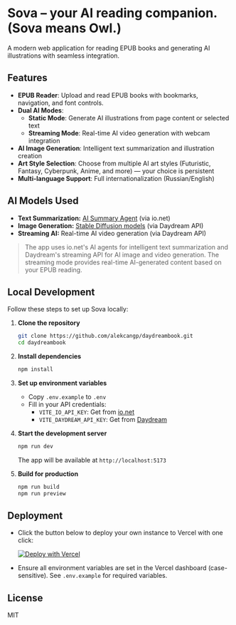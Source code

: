# Sova – your AI reading companion. (Sova means Owl.)

A modern web application for reading EPUB books and generating AI illustrations with seamless integration.

## Features
- **EPUB Reader**: Upload and read EPUB books with bookmarks, navigation, and font controls.
- **Dual AI Modes**:
  - **Static Mode**: Generate AI illustrations from page content or selected text
  - **Streaming Mode**: Real-time AI video generation with webcam integration
- **AI Image Generation**: Intelligent text summarization and illustration creation
- **Art Style Selection**: Choose from multiple AI art styles (Futuristic, Fantasy, Cyberpunk, Anime, and more) — your choice is persistent
- **Multi-language Support**: Full internationalization (Russian/English)

## AI Models Used

- **Text Summarization:** [AI Summary Agent](https://intelligence.io.solutions/) (via io.net)
- **Image Generation:** [Stable Diffusion models](https://daydream.live/) (via Daydream API)
- **Streaming AI:** Real-time AI video generation (via Daydream API)

> The app uses io.net's AI agents for intelligent text summarization and Daydream's streaming API for AI image and video generation. The streaming mode provides real-time AI-generated content based on your EPUB reading.

## Local Development

Follow these steps to set up Sova locally:

1. **Clone the repository**
    ```bash
    git clone https://github.com/alekcangp/daydreambook.git
    cd daydreambook
    ```

2. **Install dependencies**
   ```bash
   npm install
   ```

3. **Set up environment variables**
    - Copy `.env.example` to `.env`
    - Fill in your API credentials:
      - `VITE_IO_API_KEY`: Get from [io.net](https://intelligence.io.solutions/)
      - `VITE_DAYDREAM_API_KEY`: Get from [Daydream](https://app.daydream.live/beta/api-key)

4. **Start the development server**
   ```bash
   npm run dev
   ```
   The app will be available at `http://localhost:5173`

5. **Build for production**
   ```bash
   npm run build
   npm run preview
   ```

## Deployment

- Click the button below to deploy your own instance to Vercel with one click:

  [![Deploy with Vercel](https://vercel.com/button)](https://vercel.com/import/project?template=https://github.com/alekcangp/daydreambook)

- Ensure all environment variables are set in the Vercel dashboard (case-sensitive). See `.env.example` for required variables.


## License

MIT
